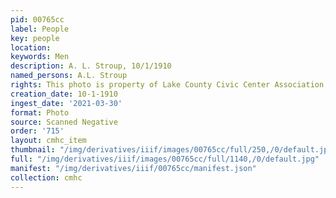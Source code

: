 ```yaml
---
pid: 00765cc
label: People
key: people
location: 
keywords: Men
description: A. L. Stroup, 10/1/1910
named_persons: A.L. Stroup
rights: This photo is property of Lake County Civic Center Association.
creation_date: 10-1-1910
ingest_date: '2021-03-30'
format: Photo
source: Scanned Negative
order: '715'
layout: cmhc_item
thumbnail: "/img/derivatives/iiif/images/00765cc/full/250,/0/default.jpg"
full: "/img/derivatives/iiif/images/00765cc/full/1140,/0/default.jpg"
manifest: "/img/derivatives/iiif/00765cc/manifest.json"
collection: cmhc
---
```


